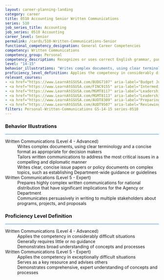 ```yaml
---
layout: career-planning-landing
category: career
title: 0510 Accounting Senior Written Communications
series: 510
job_series_title: Accounting
job_series: 0510 Accounting
career_level: Senior
permalink: /cards/510-Written-Communications-Senior
functional_competency_designation: General Career Competencies
competency: Written Communications
competency_group: Personal
competency_description: Recognizes or uses correct English grammar, punctuation, and spelling; communicates information (for example, facts, ideas, or messages) in a succinct and organized manner; produces written information, which may include technical material, that is appropriate for the intended audience
level: "14-15"
behavior_illustrations: "Writes complex documents, using clear terminology and a concise format as appropriate for decision makers ? Tailors written communications to address the most critical issues in a compelling and diplomatic manner ? Writes clear, concise issue papers or policy documents on complex topics, such as establishing Department-wide guidance or guidelines ? Prepares highly complex written communications for national distribution that have significant implications for the Agency or Department ? Communicates persuasively in writing to multiple stakeholders about programs, projects, and proposals"
proficiency_level_definition: Applies the competency in considerably difficult situations ? Generally requires little or no guidance ? Demonstrates broad understanding of concepts and processes ? Applies the competency in exceptionally difficult situations ? Serves as a key resource and advises others ? Demonstrates comprehensive, expert understanding of concepts and processes
relevant_courses: 
- <a href="https://www.LearnAtGSUSA.com/BUDG7107" aria-label="Budget Justification and Presentation (BUDG7102), GSU - https://www.LearnAtGSUSA.com/BUDG7107">Budget Justification and Presentation (BUDG7102), GSU</a>
- <a href="https://www.LearnAtGSUSA.com/FINC9155" aria-label="Intermediate Decision Support Analytics (FINC9150), GSU - https://www.LearnAtGSUSA.com/FINC9155">Intermediate Decision Support Analytics (FINC9150), GSU</a>
- <a href="https://www.LearnAtGSUSA.com/MGMT8117" aria-label="Leadership Communication (MGMT8112), GSU - https://www.LearnAtGSUSA.com/MGMT8117">Leadership Communication (MGMT8112), GSU</a>
- <a href="https://www.LearnAtGSUSA.com/MGMT8113" aria-label="Leadership Communication (MGMT8112), GSU - https://www.LearnAtGSUSA.com/MGMT8113">Leadership Communication (MGMT8112), GSU</a>
- <a href="https://www.LearnAtGSUSA.com/AUDT8309" aria-label="Preparing Effective IG Semiannual Reports to Congress (AUDT8300), GSU - https://www.LearnAtGSUSA.com/AUDT8309">Preparing Effective IG Semiannual Reports to Congress (AUDT8300), GSU</a>
- <a href="https://www.LearnAtGSUSA.com/AUDT9507" aria-label="Reviewing Other Peoples Report Writing (AUDT9502), GSU - https://www.LearnAtGSUSA.com/AUDT9507">Reviewing Other Peoples Report Writing (AUDT9502), GSU</a>
filters: Personal-Written-Communications GS-14-15 series-0510
---
```


<div class="desktop:grid-col-6 margin-y-3">
  <div class="border-top-2 bg-white padding-3 shadow-5 height-full members-hover border-1px button-border border-top-blue radius-lg card-text-color">
    <h3>Behavior Illustrations</h3>
    <hr style="background-color: #1b74e0 !important;"/>
    <dl class="text-base card-content-color"><dt>Written Communications (Level 4 - Advanced)</dt><dd>Writes complex documents, using clear terminology and a concise format as appropriate for decision makers </dd><dd> Tailors written communications to address the most critical issues in a compelling and diplomatic manner </dd><dd> Writes clear, concise issue papers or policy documents on complex topics, such as establishing Department-wide guidance or guidelines</dd><dt>Written Communications (Level 5 - Expert)</dt><dd>Prepares highly complex written communications for national distribution that have significant implications for the Agency or Department </dd><dd> Communicates persuasively in writing to multiple stakeholders about programs, projects, and proposals</dd></dl>
  </div>
</div>
<div class="desktop:grid-col-6 margin-y-3">
  <div class="border-top-2 bg-white padding-3 shadow-5 height-full members-hover border-1px button-border border-top-blue radius-lg card-text-color">
    <h3>Proficiency Level Definition</h3>
     <hr style="background-color: #1b74e0 !important;"/>
    <dl class="text-base card-content-color"><dt>Written Communications (Level 4 - Advanced)</dt><dd>Applies the competency in considerably difficult situations </dd><dd> Generally requires little or no guidance </dd><dd> Demonstrates broad understanding of concepts and processes</dd><dt>Written Communications (Level 5 - Expert)</dt><dd>Applies the competency in exceptionally difficult situations </dd><dd> Serves as a key resource and advises others </dd><dd> Demonstrates comprehensive, expert understanding of concepts and processes</dd></dl>
  </div>
</div>